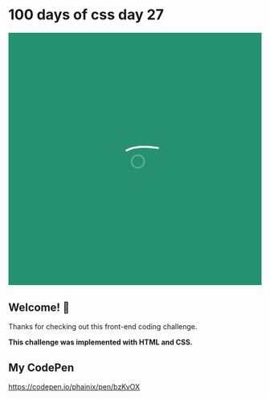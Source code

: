 # 100 days of css day 27

![Header/intro section ](../design/Line-Path-Anim.png)

## Welcome! 👋 

Thanks for checking out this front-end coding challenge. 

**This challenge was implemented with HTML and CSS.**

## My CodePen
https://codepen.io/phainix/pen/bzKvOX